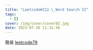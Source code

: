 ```yaml
---
title: "Leetcode#212.\_Word Search II"
tags:
  - []
cover: /img/cover/cover02.jpg
date: 2023-07-26 11:31:38
---
```


簡易
[leetcode79](../Leetcode-79-Word-Search.md)